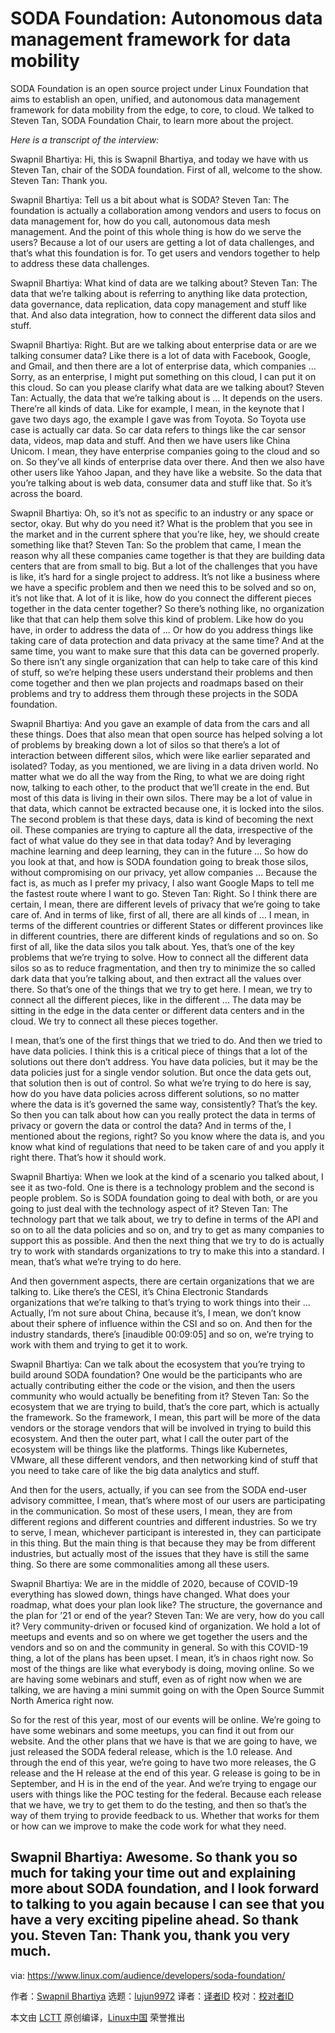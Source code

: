 [#]: collector: (lujun9972)
[#]: translator: ( )
[#]: reviewer: ( )
[#]: publisher: ( )
[#]: url: ( )
[#]: subject: (SODA Foundation: Autonomous data management framework for data mobility)
[#]: via: (https://www.linux.com/audience/developers/soda-foundation/)
[#]: author: (Swapnil Bhartiya https://www.linux.com/author/swapnil/)

SODA Foundation: Autonomous data management framework for data mobility
======

SODA Foundation is an open source project under Linux Foundation that aims to establish an open, unified, and autonomous data management framework for data mobility from the edge, to core, to cloud. We talked to Steven Tan, SODA Foundation Chair, to learn more about the project.

_Here is a transcript of the interview:_

Swapnil Bhartiya: Hi, this is Swapnil Bhartiya, and today we have with us Steven Tan, chair of the SODA foundation. First of all, welcome to the show.
Steven Tan: Thank you.

Swapnil Bhartiya: Tell us a bit about what is SODA?
Steven Tan: The foundation is actually a collaboration among vendors and users to focus on data management for, how do you call, autonomous data mesh management. And the point of this whole thing is how do we serve the users? Because a lot of our users are getting a lot of data challenges, and that’s what this foundation is for. To get users and vendors together to help to address these data challenges.

Swapnil Bhartiya: What kind of data are we talking about?
Steven Tan: The data that we’re talking about is referring to anything like data protection, data governance, data replication, data copy management and stuff like that. And also data integration, how to connect the different data silos and stuff.

Swapnil Bhartiya: Right. But are we talking about enterprise data or are we talking consumer data? Like there is a lot of data with Facebook, Google, and Gmail, and then there are a lot of enterprise data, which companies … Sorry, as an enterprise, I might put something on this cloud, I can put it on this cloud. So can you please clarify what data are we talking about?
Steven Tan: Actually, the data that we’re talking about is … It depends on the users. There’re all kinds of data. Like for example, I mean, in the keynote that I gave two days ago, the example I gave was from Toyota. So Toyota use case is actually car data. So car data refers to things like the car sensor data, videos, map data and stuff. And then we have users like China Unicom. I mean, they have enterprise companies going to the cloud and so on. So they’ve all kinds of enterprise data over there. And then we also have other users like Yahoo Japan, and they have like a website. So the data that you’re talking about is web data, consumer data and stuff like that. So it’s across the board.

Swapnil Bhartiya: Oh, so it’s not as specific to an industry or any space or sector, okay. But why do you need it? What is the problem that you see in the market and in the current sphere that you’re like, hey, we should create something like that?
Steven Tan: So the problem that came, I mean the reason why all these companies came together is that they are building data centers that are from small to big. But a lot of the challenges that you have is like, it’s hard for a single project to address. It’s not like a business where we have a specific problem and then we need this to be solved and so on, it’s not like that. A lot of it is like, how do you connect the different pieces together in the data center together?
So there’s nothing like, no organization like that that can help them solve this kind of problem. Like how do you have, in order to address the data of … Or how do you address things like taking care of data protection and data privacy at the same time? And at the same time, you want to make sure that this data can be governed properly. So there isn’t any single organization that can help to take care of this kind of stuff, so we’re helping these users understand their problems and then come together and then we plan projects and roadmaps based on their problems and try to address them through these projects in the SODA foundation.

Swapnil Bhartiya: And you gave an example of data from the cars and all these things. Does that also mean that open source has helped solving a lot of problems by breaking down a lot of silos so that there’s a lot of interaction between different silos, which were like earlier separated and isolated? Today, as you mentioned, we are living in a data driven world. No matter what we do all the way from the Ring, to what we are doing right now, talking to each other, to the product that we’ll create in the end. But most of this data is living in their own silos. There may be a lot of value in that data, which cannot be extracted because one, it is locked into the silos. The second problem is that these days, data is kind of becoming the next oil. These companies are trying to capture all the data, irrespective of the fact of what value do they see in that data today? And by leveraging machine learning and deep learning, they can in the future … So how do you look at that, and how is SODA foundation going to break those silos, without compromising on our privacy, yet allow companies … Because the fact is, as much as I prefer my privacy, I also want Google Maps to tell me the fastest route where I want to go.
Steven Tan: Right. So I think there are certain, I mean, there are different levels of privacy that we’re going to take care of. And in terms of like, first of all, there are all kinds of … I mean, in terms of the different countries or different States or different provinces like in different countries, there are different kinds of regulations and so on. So first of all, like the data silos you talk about. Yes, that’s one of the key problems that we’re trying to solve. How to connect all the different data silos so as to reduce fragmentation, and then try to minimize the so called dark data that you’re talking about, and then extract all the values over there. So that’s one of the things that we try to get here. I mean, we try to connect all the different pieces, like in the different … The data may be sitting in the edge in the data center or different data centers and in the cloud. We try to connect all these pieces together.

I mean, that’s one of the first things that we tried to do. And then we tried to have data policies. I think this is a critical piece of things that a lot of the solutions out there don’t address. You have data policies, but it may be the data policies just for a single vendor solution. But once the data gets out, that solution then is out of control. So what we’re trying to do here is say, how do you have data policies across different solutions, so no matter where the data is it’s governed the same way, consistently? That’s the key. So then you can talk about how can you really protect the data in terms of privacy or govern the data or control the data? And in terms of the, I mentioned about the regions, right? So you know where the data is, and you know what kind of regulations that need to be taken care of and you apply it right there. That’s how it should work.

Swapnil Bhartiya: When we look at the kind of a scenario you talked about, I see it as two-fold. One is there is a technology problem and the second is people problem. So is SODA foundation going to deal with both, or are you going to just deal with the technology aspect of it?
Steven Tan: The technology part that we talk about, we try to define in terms of the API and so on to all the data policies and so on, and try to get as many companies to support this as possible. And then the next thing that we try to do is actually try to work with standards organizations to try to make this into a standard. I mean, that’s what we’re trying to do here.

And then government aspects, there are certain organizations that we are talking to. Like there’s the CESI, it’s China Electronic Standards organizations that we’re talking to that’s trying to work things into their … Actually, I’m not sure about China, because it’s, I mean, we don’t know about their sphere of influence within the CSI and so on. And then for the industry standards, there’s [inaudible 00:09:05] and so on, we’re trying to work with them and trying to get it to work.

Swapnil Bhartiya: Can we talk about the ecosystem that you’re trying to build around SODA foundation? One would be the participants who are actually contributing either the code or the vision, and then the users community who would actually be benefiting from it?
Steven Tan: So the ecosystem that we are trying to build, that’s the core part, which is actually the framework. So the framework, I mean, this part will be more of the data vendors or the storage vendors that will be involved in trying to build this ecosystem. And then the outer part, what I call the outer part of the ecosystem will be things like the platforms. Things like Kubernetes, VMware, all these different vendors, and then networking kind of stuff that you need to take care of like the big data analytics and stuff.

And then for the users, actually, if you can see from the SODA end-user advisory committee, I mean, that’s where most of our users are participating in the communication. So most of these users, I mean, they are from different regions and different countries and different industries. So we try to serve, I mean, whichever participant is interested in, they can participate in this thing. But the main thing is that because they may be from different industries, but actually most of the issues that they have is still the same thing. So there are some commonalities among all these users.

Swapnil Bhartiya: We are in the middle of 2020, because of COVID-19 everything has slowed down, things have changed. What does your roadmap, what does your plan look like? The structure, the governance and the plan for ’21 or end of the year?
Steven Tan: We are very, how do you call it? Very community-driven or focused kind of organization. We hold a lot of meetups and events and so on where we get together the users and the vendors and so on and the community in general. So with this COVID-19 thing, a lot of the plans has been upset. I mean, it’s in chaos right now. So most of the things are like what everybody is doing, moving online. So we are having some webinars and stuff, even as of right now when we are talking, we are having a mini summit going on with the Open Source Summit North America right now.

So for the rest of this year, most of our events will be online. We’re going to have some webinars and some meetups, you can find it out from our website. And the other plans that we have is that we are going to have, we just released the SODA federal release, which is the 1.0 release. And through the end of this year, we’re going to have two more releases, the G release and the H release at the end of this year. G release is going to be in September, and H is in the end of the year. And we’re trying to engage our users with things like the POC testing for the federal. Because each release that we have, we try to get them to do the testing, and then so that’s the way of them trying to provide feedback to us. Whether that works for them or how can we improve to make the code work for what they need.

Swapnil Bhartiya: Awesome. So thank you so much for taking your time out and explaining more about SODA foundation, and I look forward to talking to you again because I can see that you have a very exciting pipeline ahead. So thank you.
Steven Tan: Thank you, thank you very much.
--------------------------------------------------------------------------------

via: https://www.linux.com/audience/developers/soda-foundation/

作者：[Swapnil Bhartiya][a]
选题：[lujun9972][b]
译者：[译者ID](https://github.com/译者ID)
校对：[校对者ID](https://github.com/校对者ID)

本文由 [LCTT](https://github.com/LCTT/TranslateProject) 原创编译，[Linux中国](https://linux.cn/) 荣誉推出

[a]: https://www.linux.com/author/swapnil/
[b]: https://github.com/lujun9972
